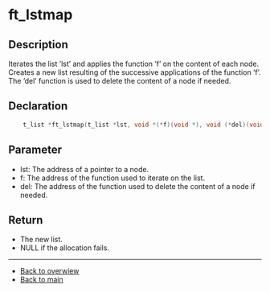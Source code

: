 # ft_lstmap

## Description
Iterates the list ’lst’ and applies the function ’f’ on the content of each node. Creates a new list resulting of the successive applications of the function ’f’. The ’del’ function is used to delete the content of a node if needed.

## Declaration 
```c
	t_list *ft_lstmap(t_list *lst, void *(*f)(void *), void (*del)(void *));
```

## Parameter 
- lst: The address of a pointer to a node. 
- f: The address of the function used to iterate on the list. 
- del: The address of the function used to delete the content of a node if needed.
## Return 
- The new list. 
- NULL if the allocation fails.

---
- [Back to overwiew](Overview_about_function.md)
- [Back to main](/)

